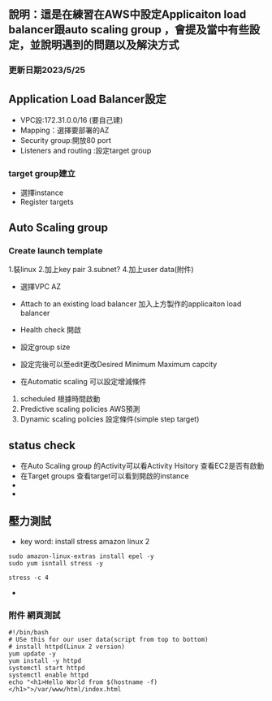 
## 說明：這是在練習在AWS中設定Applicaiton load balancer跟auto scaling group ，會提及當中有些設定，並說明遇到的問題以及解決方式
### 更新日期2023/5/25

## Application Load Balancer設定

* VPC設:172.31.0.0/16 (要自己建)
* Mapping：選擇要部署的AZ
* Security group:開放80 port
* Listeners and routing :設定target group

### target group建立
* 選擇instance
* Register targets

## Auto Scaling group

### Create launch template
1.裝linux
2.加上key pair
3.subnet?
4.加上user data(附件)

* 選擇VPC AZ
* Attach to an existing load balancer
加入上方製作的applicaiton load balancer
* Health check 開啟
* 設定group size

* 設定完後可以至edit更改Desired Minimum Maximum capcity
* 在Automatic scaling 可以設定增減條件
1. scheduled 根據時間啟動
2. Predictive scaling policies AWS預測
3. Dynamic scaling policies 設定條件(simple step target)



## status check
* 在Auto Scaling group 的Activity可以看Activity Hsitory 查看EC2是否有啟動
* 在Target groups 查看target可以看到開啟的instance
*
*

## 壓力測試
* key word: install stress amazon linux 2
```
sudo amazon-linux-extras install epel -y
sudo yum isntall stress -y
```
```
stress -c 4
```
*

### 附件 網頁測試
```
#!/bin/bash
# USe this for our user data(script from top to bottom)
# install httpd(Linux 2 version)
yum update -y
yum install -y httpd
systemctl start httpd
systemctl enable httpd
echo "<h1>Hello World from $(hostname -f)</h1>">/var/www/html/index.html

```
